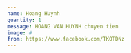 ```yaml
---
name: Hoang Huynh
quantity: 1
message: HOANG VAN HUYNH chuyen tien
image: #
from: https://www.facebook.com/TKOTDNz
---
```

